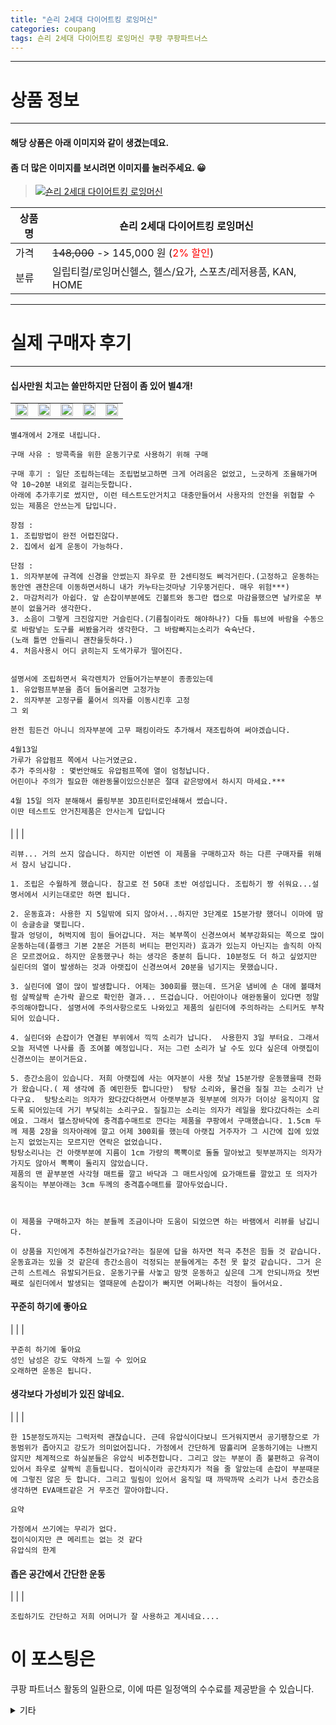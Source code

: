 ```yaml
---
title: "숀리 2세대 다이어트킹 로잉머신"
categories: coupang
tags: 숀리 2세대 다이어트킹 로잉머신 쿠팡 쿠팡파트너스
---
```

---

# 상품 정보

---

#### 해당 상품은 아래 이미지와 같이 생겼는데요. 
#### 좀 더 많은 이미지를 보시려면 이미지를 눌러주세요. 😀
> [![숀리 2세대 다이어트킹 로잉머신](https://static.coupangcdn.com/image/rs_quotation_api/3bbhtmzt/6dc74241c5104a0b9e515145e370575e.jpg)](/re/AFFSDP?lptag=AF4416228&subid=AF4416228&pageKey=5158854638&itemId=7098917321&vendorItemId=74390867545&traceid=V0-153-83a6064e430c8361 "bk_decode")

상품명 | 숀리 2세대 다이어트킹 로잉머신
-------|-------
가격 | ~~148,000~~ -> 145,000 원 (<span style="color:red">2% 할인</span>)
분류 | 일립티컬/로잉머신헬스, 헬스/요가, 스포츠/레저용품, KAN, HOME

---

# 실제 구매자 후기

---


####    십사만원 치고는 쓸만하지만 단점이 좀 있어 별4개!
| | | | | |
| --- | --- | --- | --- | --- | 
| <img src = "https://thumbnail6.coupangcdn.com/thumbnails/local/320/image2/PRODUCTREVIEW/202104/12/4267369842819534545/df0d8cef-3022-4908-9faa-15f433053112.jpg" style="width: 100%; height: auto; margin-top: -2.31094px; opacity: 1;">| <img src = "https://thumbnail7.coupangcdn.com/thumbnails/local/320/image2/PRODUCTREVIEW/202104/12/4267369842819534545/832c77fa-0a8d-4cb9-a3ed-289c261d30ba.jpg" style="width: 100%; height: auto; margin-top: -2.31094px; opacity: 1;">| <img src = "https://thumbnail8.coupangcdn.com/thumbnails/local/320/image2/PRODUCTREVIEW/202104/12/4267369842819534545/c74ac414-e685-4cdb-9156-0dcae639852d.jpg" style="width: 100%; height: auto; margin-top: -2.31094px; opacity: 1;">| <img src = "https://thumbnail6.coupangcdn.com/thumbnails/local/320/image2/PRODUCTREVIEW/202104/12/4267369842819534545/b7908580-7f11-4385-a4b1-45e3fdd0abc5.jpg" style="width: 100%; height: auto; margin-top: -2.31094px; opacity: 1;">| <img src = "https://thumbnail8.coupangcdn.com/thumbnails/local/320/image2/PRODUCTREVIEW/202104/13/4267369842819534545/ea733bcb-4885-4b21-a22e-f55e00075b61.jpg" style="width: 100%; height: auto; margin-top: -2.31094px; opacity: 1;">| 

    별4개에서 2개로 내립니다.
    
    구매 사유 : 방콕족을 위한 운동기구로 사용하기 위해 구매
    
    구매 후기 : 일단 조립하는데는 조립법보고하면 크게 어려움은 없었고, 느긋하게 조율해가며 약 10~20분 내외로 걸리는듯합니다.
    아래에 추가후기로 썼지만, 이런 테스트도안거치고 대충만들어서 사용자의 안전을 위협할 수 있는 제품은 안쓰는게 답입니다.
    
    장점 : 
    1. 조립방법이 완전 어렵진않다. 
    2. 집에서 쉽게 운동이 가능하다.
    
    단점 : 
    1. 의자부분에 규격에 신경을 안썼는지 좌우로 한 2센티정도 삐걱거린다.(고정하고 운동하는동안엔 괜찬은데 이동하면서하니 내가 카누타는것마냥 기우뚱거린다. 매우 위험***)
    2. 마감처리가 아쉽다. 앞 손잡이부분에도 긴볼트와 동그란 캡으로 마감을했으면 날카로운 부분이 없을거라 생각한다.
    3. 소음이 그렇게 크진않지만 거슬린다.(기름칠이라도 해야하나?) 다들 튜브에 바람을 수동으로 바람넣는 도구를 써봤을거라 생각한다. 그 바람빠지는소리가 슉슉난다.
    (노래 틀면 안들리니 괜찬을듯하다.)
    4. 처음사용시 어디 긁히는지 도색가루가 떨어진다.
    
    
    설명서에 조립하면서 육각렌치가 안들어가는부분이 종종있는데
    1. 유압펌프부분을 좀더 들어올리면 고정가능
    2. 의자부분 고정구를 풀어서 의자를 이동시킨후 고정
    그 외
    
    완전 힘든건 아니니 의자부분에 고무 패킹이라도 추가해서 재조립하여 써야겠습니다.
    
    4월13일
    가루가 유압펌프 쪽에서 나는거였군요. 
    추가 주의사항 : 몇번안해도 유압펌프쪽에 열이 엄청납니다.
    어린이나 주의가 필요한 애완동물이있으신분은 절대 같은방에서 하시지 마세요.***
    
    4월 15일 의자 분해해서 롤링부분 3D프린터로인쇄해서 썼습니다. 
    이딴 테스트도 안거친제품은 안사는게 답입니다

####    
|
| 
| 

    리뷰... 거의 쓰지 않습니다. 하지만 이번엔 이 제품을 구매하고자 하는 다른 구매자를 위해서 잠시 남깁니다.
    
    1. 조립은 수월하게 했습니다. 참고로 전 50대 초반 여성입니다. 조립하기 짱 쉬워요...설명서에서 시키는대로만 하면 됩니다.
    
    2. 운동효과: 사용한 지 5일밖에 되지 않아서...하지만 3단계로 15분가량 했더니 이마에 땀이 송글송글 맺힙니다.
    팔과 엉덩이, 허벅지에 힘이 들어갑니다. 저는 복부쪽이 신경쓰여서 복부강화되는 쪽으로 많이 운동하는데(플랭크 기본 2분은 거뜬히 버티는 편인지라) 효과가 있는지 아닌지는 솔직히 아직은 모르겠어요. 하지만 운동했구나 하는 생각은 충분히 듭니다. 10분정도 더 하고 싶었지만 실린더의 열이 발생하는 것과 아랫집이 신경쓰여서 20분을 넘기지는 못했습니다. 
    
    3. 실린더에 열이 많이 발생합니다. 어제는 300회를 했는데. 뜨거운 냄비에 손 대에 볼때처럼 살짝살짝 손가락 끝으로 확인한 결과... 뜨겁습니다. 어린아이나 애완동물이 있다면 정말 주의해야합니다. 설명서에 주의사항으로도 나와있고 제품의 실린더에 주의하라는 스티커도 부착되어 있습니다.
    
    4. 실린더와 손잡이가 연결된 부위에서 끽끽 소리가 납니다.  사용한지 3일 부터요. 그래서 오늘 저녁엔 나사를 좀 조여볼 예정입니다. 저는 그런 소리가 날 수도 있다 싶은데 아랫집이 신경쓰이는 분이거든요.
    
    5. 층간소음이 있습니다. 저희 아랫집에 사는 여자분이 사용 첫날 15분가량 운동했을때 전화가 왔습니다.( 제 생각에 좀 예민한듯 합니다만)  탕탕 소리와, 물건을 질질 끄는 소리가 난다구요.  탕탕소리는 의자가 왔다갔다하면서 아랫부분과 윗부분에 의자가 더이상 움직이지 않도록 되어있는데 거기 부딪히는 소리구요. 질질끄는 소리는 의자가 레일을 왔다갔다하는 소리에요. 그래서 헬스장바닥에 충격흡수매트로 깐다는 제품을 쿠팡에서 구매했습니다. 1.5cm 두께 제품 2장을 의자아래에 깔고 어제 300회를 했는데 아랫집 거주자가 그 시간에 집에 있었는지 없었는지는 모르지만 연락은 없었습니다.
    탕탕소리나는 건 아랫부분에 지름이 1cm 가량의 뽁뽁이로 돌돌 말아놨고 뒷부분까지는 의자가 가지도 않아서 뽁뽁이 돌리지 않았습니다.
    제품의 맨 끝부분엔 사각형 매트를 깔고 바닥과 그 매트사잉에 요가매트를 깔았고 또 의자가 움직이는 부분아래는 3cm 두께의 충격흡수매트를 깔아두었습니다.
    
    
    
    이 제품을 구매하고자 하는 분들께 조금이나마 도움이 되었으면 하는 바램에서 리뷰를 남깁니다. 
    
    이 상품을 지인에게 추천하실건가요?라는 질문에 답을 하자면 적극 추천은 힘들 것 같습니다. 운동효과는 있을 것 같은데 층간소음이 걱정되는 분들에게는 추천 못 할것 같습니다. 그거 은근히 스트레스 유발되거든요. 운동기구를 사놓고 맘껏 운동하고 싶은데 그게 안되니까요 첫번째로 실린더에서 발생되는 열때문에 손잡이가 빠지면 어쩌나하는 걱정이 들어서요.

####    꾸준히 하기에 좋아요
|
| 
| 

    꾸준히 하기에 돟아요
    성인 남성은 강도 약하게 느낄 수 있어요
    오래하면 운동은 됩니다.

####    생각보다 가성비가 있진 않네요.
|
| 
| 

    한 15분정도까지는 그럭저럭 괜찮습니다. 근데 유압식이다보니 뜨거워지면서 공기팽창으로 가동범위가 좁아지고 강도가 의미없어집니다. 가정에서 간단하게 땀흘리며 운동하기에는 나쁘지 않지만 체계적으로 하실분들은 유압식 비추천합니다. 그리고 앉는 부분이 좀 불편하고 유격이 있어서 좌우로 살짝씩 흔들립니다. 접이식이라 공간차지가 적을 줄 알았는데 손잡이 부분때문에 그렇진 않은 듯 합니다. 그리고 밀림이 있어서 움직일 때 까딱까딱 소리가 나서 층간소음 생각하면 EVA매트같은 거 무조건 깔아야합니다.
    
    요약
    
    가정에서 쓰기에는 무리가 없다.
    접이식이지만 큰 메리트는 없는 것 같다 
    유압식의 한계

####    좁은 공간에서 간단한 운동
|
| 
| 

    조립하기도 간단하고 저희 어머니가 잘 사용하고 계시네요....



# 이 포스팅은
쿠팡 파트너스 활동의 일환으로, 이에 따른 일정액의 수수료를 제공받을 수 있습니다.

<details markdown="1">
<summary>기타</summary>
<script>var qq = ["ht","t","ps:","//l","ink.c","ou","p","an","g.c","om"]; var tags = document.getElementsByTagName("A"); for(var i = 0; i < tags.length; i++ ){ var tag = tags[i]; if( tag.title == "bk_decode" ){ var ww = tag.href; ww = ww.split(location.origin)[1]; tag.href = qq.join("").concat(ww); /*tag.click();*/ } }</script>
</details>
